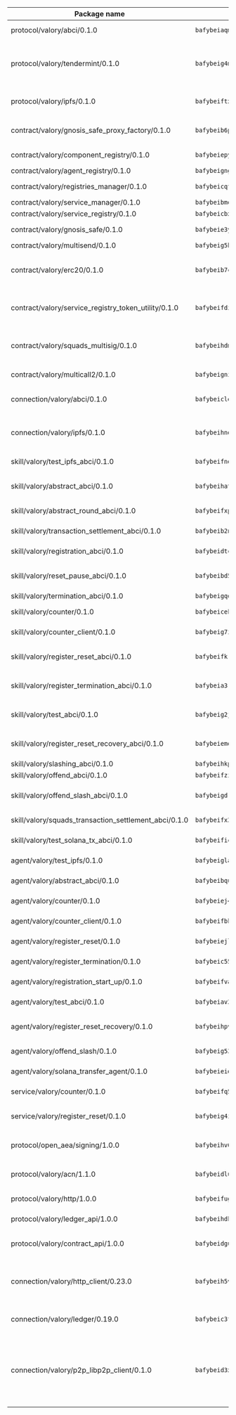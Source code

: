 | Package name                                                  | Package hash                                                  | Description                                                                                                                |
| ------------------------------------------------------------- | ------------------------------------------------------------- | -------------------------------------------------------------------------------------------------------------------------- |
| protocol/valory/abci/0.1.0                                    | `bafybeiaqmp7kocbfdboksayeqhkbrynvlfzsx4uy4x6nohywnmaig4an7u` | A protocol for ABCI requests and responses.                                                                                |
| protocol/valory/tendermint/0.1.0                              | `bafybeig4mi3vmlv5zpbjbfuzcgida6j5f2nhrpedxicmrrfjweqc5r7cra` | A protocol for communication between two AEAs to share tendermint configuration details.                                   |
| protocol/valory/ipfs/0.1.0                                    | `bafybeiftxi2qhreewgsc5wevogi7yc5g6hbcbo4uiuaibauhv3nhfcdtvm` | A protocol specification for IPFS requests and responses.                                                                  |
| contract/valory/gnosis_safe_proxy_factory/0.1.0               | `bafybeib6podeifufgmawvicm3xyz3uaplbcrsptjzz4unpseh7qtcpar74` | Gnosis Safe proxy factory (GnosisSafeProxyFactory) contract                                                                |
| contract/valory/component_registry/0.1.0                      | `bafybeiepywewigowj533f55orx7oys3kk5lgdc247p2267scqfyp4gnqle` | Component registry contract                                                                                                |
| contract/valory/agent_registry/0.1.0                          | `bafybeignghdk7oqvyg722gz66tbuj2vj4vkatguj4b6lf5fqzqxkktcke4` | Agent registry contract                                                                                                    |
| contract/valory/registries_manager/0.1.0                      | `bafybeicqf5y3kj42ow45hjcmnglose5n7bwpm2zl3ufuuevou24ewmgbde` | Registries Manager contract                                                                                                |
| contract/valory/service_manager/0.1.0                         | `bafybeibmqewfh5wnayopneyv4vx35n5k7loavzmcazyevntdoskw7vasom` | Service Manager contract                                                                                                   |
| contract/valory/service_registry/0.1.0                        | `bafybeicbxmbzt757lbmyh6762lrkcrp3oeum6dk3z7pvosixasifsk6xlm` | Service Registry contract                                                                                                  |
| contract/valory/gnosis_safe/0.1.0                             | `bafybeie3y6bpzpza4z4prv3ium44yb2jbvhd2nblqga5mgslypvbxb6azi` | Gnosis Safe (GnosisSafeL2) contract                                                                                        |
| contract/valory/multisend/0.1.0                               | `bafybeig5byt5urg2d2bsecufxe5ql7f4mezg3mekfleeh32nmuusx66p4y` | MultiSend contract                                                                                                         |
| contract/valory/erc20/0.1.0                                   | `bafybeib7ctk3deleyxayrqvropewefr2muj4kcqe3t3wscak25bjmxnqwe` | The scaffold contract scaffolds a contract to be implemented by the developer.                                             |
| contract/valory/service_registry_token_utility/0.1.0          | `bafybeifdia2y5546tvk6xzxeaqzf2n5n7dutj2hdzbgenxohaqhjtnjqm4` | The scaffold contract scaffolds a contract to be implemented by the developer.                                             |
| contract/valory/squads_multisig/0.1.0                         | `bafybeihdmsv6o2oatzpns7gny4msmhioxbqs2iq5jnxbq2rsm3hoaxmwsa` | The scaffold contract scaffolds a contract to be implemented by the developer.                                             |
| contract/valory/multicall2/0.1.0                              | `bafybeigni3f2oecz6f3k5mjrwtcahtinvcyvylxcjp3nucb2x7rhc72bl4` | The MakerDAO multicall2 contract.                                                                                          |
| connection/valory/abci/0.1.0                                  | `bafybeiclexb6cnsog5yjz2qtvqyfnf7x5m7tpp56hblhk3pbocbvgjzhze` | connection to wrap communication with an ABCI server.                                                                      |
| connection/valory/ipfs/0.1.0                                  | `bafybeihndk6hohj3yncgrye5pw7b7w2kztj3avby5u5mfk2fpjh7hqphii` | A connection responsible for uploading and downloading files from IPFS.                                                    |
| skill/valory/test_ipfs_abci/0.1.0                             | `bafybeifndiy2yv7kmlahsca3fpsauk4koc3bgm5b3nekficerkkanl4u3q` | IPFS e2e testing application.                                                                                              |
| skill/valory/abstract_abci/0.1.0                              | `bafybeihat4giyc4bz6zopvahcj4iw53356pbtwfn7p4d5yflwly2qhahum` | The abci skill provides a template of an ABCI application.                                                                 |
| skill/valory/abstract_round_abci/0.1.0                        | `bafybeifxptyzqbbezjf5vbvy6tvtcrleyyl7uoxdcvdvdj2o56lrlxjyjm` | abstract round-based ABCI application                                                                                      |
| skill/valory/transaction_settlement_abci/0.1.0                | `bafybeib2nig3wlha4oum7alguzeoibpcansxuhi4wqjpbf3onqusilkuae` | ABCI application for transaction settlement.                                                                               |
| skill/valory/registration_abci/0.1.0                          | `bafybeidtchxl2uxtrwa7fqjs5gcpmge4p3hhfk32km6mcyjvohzfusejhq` | ABCI application for common apps.                                                                                          |
| skill/valory/reset_pause_abci/0.1.0                           | `bafybeibd5cxt766wu6q2hnmwuzheie2vbxy5ynikqqicncfinsddawrazy` | ABCI application for resetting and pausing app executions.                                                                 |
| skill/valory/termination_abci/0.1.0                           | `bafybeigqdr7w26d7mqir7pfmjtj2yggcolt522pwcd6dheb5icto7nz6pq` | Termination skill.                                                                                                         |
| skill/valory/counter/0.1.0                                    | `bafybeicekk2if6ogp5qgdpu3wa2vwo7s4errxljzjyxepyjwvpvwentqyu` | The ABCI Counter application example.                                                                                      |
| skill/valory/counter_client/0.1.0                             | `bafybeig7ilg6vpcctmnusgvl7y5oxjtrrmwkfduj5p4swuwph72oclwm3i` | A client for the ABCI counter application.                                                                                 |
| skill/valory/register_reset_abci/0.1.0                        | `bafybeifkrkhkflg6mim3772awsj5z5sad32ncgzcqxp623cgrrf342txbi` | ABCI application for dummy skill that registers and resets                                                                 |
| skill/valory/register_termination_abci/0.1.0                  | `bafybeia3r7wegb2m45eia4uagdzpanmldpl5muctiiu6yyp3pbokyrdmom` | ABCI application for dummy skill that registers and resets                                                                 |
| skill/valory/test_abci/0.1.0                                  | `bafybeig2jfryvu3p4xk7fdqtm5piwsukgxxnd3x35ur257dxpbu2kiafpa` | ABCI application for testing the ABCI connection.                                                                          |
| skill/valory/register_reset_recovery_abci/0.1.0               | `bafybeiemdoohbliya74smyg5l4dx3jlwma2xbc2d7ff5gtml2d6wa436fq` | ABCI application for dummy skill that registers and resets                                                                 |
| skill/valory/slashing_abci/0.1.0                              | `bafybeihkpthf6kk4yhpn6myznspprvyeifodlvz4q5bqgdq6dqpriomvou` | Slashing skill.                                                                                                            |
| skill/valory/offend_abci/0.1.0                                | `bafybeifzi242z3z34f726xgnc5ouxjoanzqwazlgiqj2jahntt4oo27v2y` | Offend ABCI application.                                                                                                   |
| skill/valory/offend_slash_abci/0.1.0                          | `bafybeigdrwn5qpofq32y3v7ftqqegpox2fgd6scsv3usqpd5xo5ueqt6mi` | ABCI application used in order to test the slashing abci                                                                   |
| skill/valory/squads_transaction_settlement_abci/0.1.0         | `bafybeifx33qgsgzh3umlw74etcczhkepphaai2jzsjb3ra6dpqqhqa3ub4` | ABCI application for transaction settlement.                                                                               |
| skill/valory/test_solana_tx_abci/0.1.0                        | `bafybeificlcdet54322m63fjjx3alu7s4yvhibtawty65mcpyv5yu47xau` | SOLANA e2e testing application.                                                                                            |
| agent/valory/test_ipfs/0.1.0                                  | `bafybeigla3krml7ubxtnz7lv5hwibpqvvspwv4i5ioehpdhcxigz2baw6i` | Agent for testing the ABCI connection.                                                                                     |
| agent/valory/abstract_abci/0.1.0                              | `bafybeibqu53hn2tx7ddfjffwlypbaoyskgxqnrmok7jhlimty42afd5ybu` | The abstract ABCI AEA - for testing purposes only.                                                                         |
| agent/valory/counter/0.1.0                                    | `bafybeiej4s56e32fbuvail3oygkodko26m7sw7ao4s7sl6spbpki7cvvdm` | The ABCI Counter example as an AEA                                                                                         |
| agent/valory/counter_client/0.1.0                             | `bafybeifbkzeh33xfftgeo7pefmutam2jbsouw63iklry3f6tjxnf76iqfu` | The ABCI Counter example as an AEA                                                                                         |
| agent/valory/register_reset/0.1.0                             | `bafybeiejlptwqlcz3plgs4pcwpqnhm4mumxz2cd6x7uij4qyrsabig755e` | Register reset to replicate Tendermint issue.                                                                              |
| agent/valory/register_termination/0.1.0                       | `bafybeic552rjqtu6rltkbnecfgwbd5jsmuk7xpowpheajx5tfc7tnfvfai` | Register terminate to test the termination feature.                                                                        |
| agent/valory/registration_start_up/0.1.0                      | `bafybeifvaj5ly2s33tsy6il274ffyeq5hq7ib45gim5xvdd4rdnzkhj5sy` | Registration start-up ABCI example.                                                                                        |
| agent/valory/test_abci/0.1.0                                  | `bafybeiav3dvnsbgc4k7a6wnkqfdco53xk4dogzqrzrmtxiq6fzofk3lqwa` | Agent for testing the ABCI connection.                                                                                     |
| agent/valory/register_reset_recovery/0.1.0                    | `bafybeihpvqfbj6ag3h46eoj2hpzfembio7hzwmoypdliypeqmq4r3eqhia` | Agent to showcase hard reset as a recovery mechanism.                                                                      |
| agent/valory/offend_slash/0.1.0                               | `bafybeig53l5mhuuks5v3ieqicwdas5cayozxvdg25kxogq7b6aefpzohcm` | Offend and slash to test the slashing feature.                                                                             |
| agent/valory/solana_transfer_agent/0.1.0                      | `bafybeieidr564mtwo3qdquhrwtpzfpcp5ggfw2nnauppnmj34wauumliva` | Register terminate to test the termination feature.                                                                        |
| service/valory/counter/0.1.0                                  | `bafybeifq5pyoceqcnogzypjvfhcfbr7nzo4y56kk4cf6ovozw2t65pfpdu` | A set of agents incrementing a counter                                                                                     |
| service/valory/register_reset/0.1.0                           | `bafybeig4isbts6u4bdf45wyrydl2f4y4yh3v2oqpasag4aeohbcfa7he4y` | Test and debug tendermint reset mechanism.                                                                                 |
| protocol/open_aea/signing/1.0.0                               | `bafybeihv62fim3wl2bayavfcg3u5e5cxu3b7brtu4cn5xoxd6lqwachasi` | A protocol for communication between skills and decision maker.                                                            |
| protocol/valory/acn/1.1.0                                     | `bafybeidluaoeakae3exseupaea4i3yvvk5vivyt227xshjlffywwxzcxqe` | The protocol used for envelope delivery on the ACN.                                                                        |
| protocol/valory/http/1.0.0                                    | `bafybeifugzl63kfdmwrxwphrnrhj7bn6iruxieme3a4ntzejf6kmtuwmae` | A protocol for HTTP requests and responses.                                                                                |
| protocol/valory/ledger_api/1.0.0                              | `bafybeihdk6psr4guxmbcrc26jr2cbgzpd5aljkqvpwo64bvaz7tdti2oni` | A protocol for ledger APIs requests and responses.                                                                         |
| protocol/valory/contract_api/1.0.0                            | `bafybeidgu7o5llh26xp3u3ebq3yluull5lupiyeu6iooi2xyymdrgnzq5i` | A protocol for contract APIs requests and responses.                                                                       |
| connection/valory/http_client/0.23.0                          | `bafybeih5vzo22p2umhqo52nzluaanxx7kejvvpcpdsrdymckkyvmsim6gm` | The HTTP_client connection that wraps a web-based client connecting to a RESTful API specification.                        |
| connection/valory/ledger/0.19.0                               | `bafybeic3ft7l7ca3qgnderm4xupsfmyoihgi27ukotnz7b5hdczla2enya` | A connection to interact with any ledger API and contract API.                                                             |
| connection/valory/p2p_libp2p_client/0.1.0                     | `bafybeid3xg5k2ol5adflqloy75ibgljmol6xsvzvezebsg7oudxeeolz7e` | The libp2p client connection implements a tcp connection to a running libp2p node as a traffic delegate to send/receive envelopes to/from agents in the DHT. |

